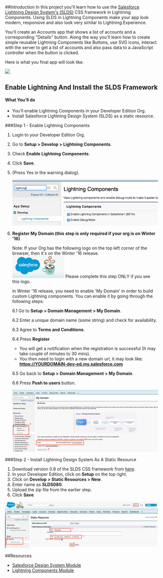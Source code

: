##Introduction
In this project you'll learn how to use the <a href="https://www.lightningdesignsystem.com" target="_blank">Salesforce Lightning Design System's (SLDS)</a> CSS framework in Lightning Components. Using SLDS in Lightning Components make your app look modern, responsive and also look very similar to Lightning Experience. 

You'll create an Accounts app that shows a list of accounts and a corresponding "Details" button. Along the way you'll learn how to create simple reusable Lightning Components like Buttons, use SVG icons, interact with the server to get a list of accounts and also pass data to a JavaScript controller when the button is clicked.

Here is what you final app will look like.

 
<image src="images/accountsListWithAccounidAlert.png" />


## Enable Lightning And Install the SLDS Framework

#### What You'll do

* You'll enable Lightning Components in your Developer Edition Org.
* Install Salesforce Lightning Design System (SLDS) as a static resource.


###Step 1 - Enable Lightning Components

1. Login to your Developer Edition Org.
2. Go to **Setup > Develop > Lightning Components**.
3. Check **Enable Lightning Components**.
4. Click **Save**.
5. (Press Yes in the warning dialog).


	![image](images/enableLightningComponentsPic.png)

6. **Register My Domain (this step is only required if your org is on Winter '16)**
 
	Note: If your Org has the following logo on the top left corner of the browser, then it's on the Winter '16 release. 	
	![image](images/winter16.png)
Please complete this step ONLY if you see this logo.

	In Winter '16 release, you need to enable 'My Domain' in order to build custom Lightning components. You can enable it by going through the following steps:	 
	
	6.1 Go to **Setup > Domain Management > My Domain**.
	
	6.2 Enter a unique domain name (some string) and check for availability.
	
	6.3 Agree to **Terms and Conditions**. 
	
	6.4 Press **Register**
	
	- You will get a notification when the registration is successful (It may take couple of minutes to 30 mins).
    - You then need to login with a new domain url, it may look like: **https://YOURDOMAIN-dev-ed.my.salesforce.com**
    
    6.5  Go back to **Setup > Domain Management > My Domain**.
    
    6.6 Press **Push to users** button.

    ![image](images/myDomainPic.png)
    

###Step 2 - Install Lightning Design System As A Static Resource


1. Download version 0.8 of the SLDS CSS framework from <a href="https://www.lightningdesignsystem.com/resources/downloads#role=regular&status=all" target="_blank">here</a>.
3. In your Developer Edition, click on **Setup** on the top right.
4. Click on **Develop > Static Resources > New**.
5. Enter name as **SLDS080**.
6. Upload the zip file from the earlier step.
7. Click **Save**.

![image](images/staticResource.png)

##Resources
* <a target="_blank" href="https://developer.salesforce.com/trailhead/module/lightning_design_system">Salesforce Design System Module</a>
* <a target="_blank" href="https://developer.salesforce.com/trailhead/module/lightning_components">Lightning Components Module</a>
